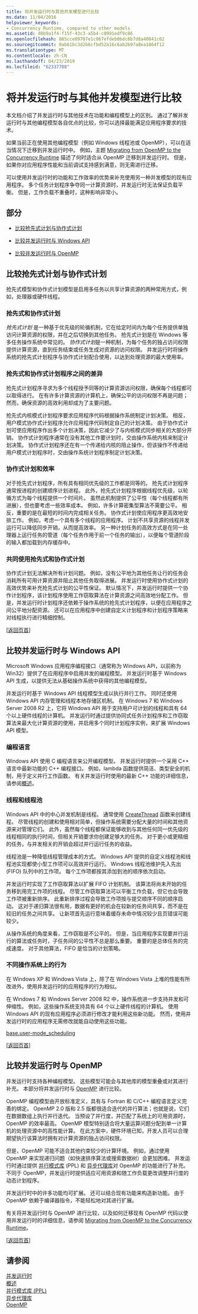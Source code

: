 ```yaml
---
title: 将并发运行时与其他并发模型进行比较
ms.date: 11/04/2016
helpviewer_keywords:
- Concurrency Runtime, compared to other models
ms.assetid: d8b9a1f4-f15f-43c3-a5b4-c0991edf9c86
ms.openlocfilehash: 885cce09707e1c067efdeb0bdc8b7d8a40841c02
ms.sourcegitcommit: 0ab61bc3d2b6cfbd52a16c6ab2b97a8ea1864f12
ms.translationtype: MT
ms.contentlocale: zh-CN
ms.lasthandoff: 04/23/2019
ms.locfileid: "62337708"
---
```

# <a name="comparing-the-concurrency-runtime-to-other-concurrency-models"></a>将并发运行时与其他并发模型进行比较

本文档介绍了并发运行时与其他技术在功能和编程模型上的区别。 通过了解并发运行时与其他编程模型各自优点的比较，你可以选择最能满足应用程序要求的技术。

如果当前正在使用其他编程模型（例如 Windows 线程池或 OpenMP），可以在适当情况下迁移到并发运行时中。 例如，主题 [Migrating from OpenMP to the Concurrency Runtime](../../parallel/concrt/migrating-from-openmp-to-the-concurrency-runtime.md) 描述了何时适合从 OpenMP 迁移到并发运行时。 但是，如果你对应用程序性能和当前调试支持感到满意，则无需进行迁移。

可以使用并发运行时的功能和工作效率的优势来补充使用另一种并发模型的现有应用程序。 多个任务计划程序争夺同一计算资源时，并发运行时无法保证负载平衡。 但是，工作负载不重叠时，这种影响非常小。

##  <a name="top"></a> 部分

- [比较抢先式计划与协作式计划](#models)

- [比较并发运行时与 Windows API](#winapi)

- [比较并发运行时与 OpenMP](#openmp)

##  <a name="models"></a>比较抢先式计划与协作式计划

抢先式模型和协作式计划模型是启用多任务以共享计算资源的两种常用方式，例如，处理器或硬件线程。

### <a name="preemptive-and-cooperative-scheduling"></a>抢先式和协作式计划

*抢先式计划* 是一种基于优先级的轮循机制，它在给定时间内为每个任务提供单独访问计算资源的权限，并在之后切换到其他任务。 抢先式计划是在 Windows 等多任务操作系统中常见的。 *协作式计划*是一种机制，为每个任务的独占访问权限提供计算资源，直到任务结束或任务生成对资源的访问权限。 并发运行时将操作系统的抢先式计划程序与协作式计划配合使用，以达到处理资源的最大使用率。

### <a name="differences-between-preemptive-and-cooperative-schedulers"></a>抢先式和协作式计划程序之间的差异

抢先式计划程序寻求为多个线程授予同等的计算资源访问权限，确保每个线程都可以取得进行。 在有许多计算资源的计算机上，确保公平的访问权限不再是问题；然而，确保资源的高效利用却成为了主要问题。

抢先式内核模式计划程序要求应用程序代码根据操作系统制定计划决策。 相反，用户模式协作式计划程序允许应用程序代码制定自己的计划决策。 由于协作式计划可使应用程序作出多个计划决策，因此它减少了与内核模式同步相关的大部分开销。 协作式计划程序通常在没有其他工作要计划时，交由操作系统内核来制定计划决策。 协作式计划程序还在有一个传递给内核的阻止操作，但该操作不传递给用户模式计划程序时，交由操作系统计划程序制定计划决策。

### <a name="cooperative-scheduling-and-efficiency"></a>协作式计划和效率

对于抢先式计划程序，所有具有相同优先级的工作都是同等的。 抢先式计划程序通常按进程的创建顺序计划进程。 此外，抢先式计划程序根据线程优先级，以轮循方式为每个线程提供一个时间片。 虽然此机制提供了公平性（每个线程都有所进展），但也要考虑一些效率成本。 例如，许多计算密集型算法不需要公平。 相反，重要的是在最短的时间内完成相关任务。 协作式计划使应用程序更高效地安排工作。 例如，考虑一个具有多个线程的应用程序。 计划不共享资源的线程并发运行可以降低同步开销，从而提高效率。 另一种计划任务的高效方式是在同一处理器上运行任务的管道（每个任务作用于前一个任务的输出），以便每个管道阶段的输入都加载到内存缓存中。

### <a name="using-preemptive-and-cooperative-scheduling-together"></a>共同使用抢先式和协作式计划

协作式计划无法解决所有计划问题。 例如，没有公平地为其他任务让行的任务会消耗所有可用计算资源并阻止其他任务取得进展。 并发运行时使用协作式计划的高效优势来补充抢先式计划的公平性保证。 默认情况下，并发运行时提供一个协作计划程序，该计划程序使用工作窃取算法在计算资源之间高效地分配工作。 但是，并发运行时计划程序还依赖于操作系统的抢先式计划程序，以便在应用程序之间公平地分配资源。 还可以在应用程序中创建自定义计划程序和计划程序策略来对线程执行进行精细控制。

[[返回页首](#top)]

##  <a name="winapi"></a> 比较并发运行时与 Windows API

Microsoft Windows 应用程序编程接口（通常称为 Windows API，以前称为 Win32）提供了在应用程序中启用并发的编程模型。 并发运行时基于 Windows API 生成，以提供无法从基础操作系统中获得的其他编程模型。

并发运行时基于 Windows API 线程模型生成以执行并行工作。 同时还使用 Windows API 内存管理和线程本地存储区机制。 在 Windows 7 和 Windows Server 2008 R2 上，它将 Windows API 用于支持用户可计划的线程和具有 64 个以上硬件线程的计算机。 并发运行时通过提供协同式任务计划程序和工作窃取算法来最大化计算资源的使用，并启用多个同时计划程序实例，来扩展 Windows API 模型。

### <a name="programming-languages"></a>编程语言

Windows API 使用 C 编程语言来公开编程模型。 并发运行时提供一个采用 C++ 语言中最新功能的 C++ 编程接口。 例如，lambda 函数提供简洁、类型安全的机制，用于定义并行工作函数。 有关并发运行时使用的最新 C++ 功能的详细信息，请参阅[概述](../../parallel/concrt/asynchronous-message-blocks.md)。

### <a name="threads-and-thread-pools"></a>线程和线程池

Windows API 中的中心并发机制是线程。 通常使用 [CreateThread](/windows/desktop/api/processthreadsapi/nf-processthreadsapi-createthread) 函数来创建线程。 尽管线程的创建和使用相对简单，但操作系统需要分配大量的时间和其他资源来对管理它们。 此外，虽然每个线程都保证能够收到与其他任何同一优先级的线程相同的执行时间，但相关开销要求你创建足够大的任务。 对于更小或更精细的任务，与并发相关的开销会超过并行运行任务的收益。

线程池是一种降低线程管理成本的方式。 Windows API 提供的自定义线程池和线程池实现都使小型工作项可以高效并行运行。 Windows 线程池维护先入先出 (FIFO) 队列中的工作项。 每个工作项都按其添加到池的顺序依次启动。

并发运行时实现了工作窃取算法以扩展 FIFO 计划机制。 该算法将尚未开始的任务移到用完工作项的线程。 尽管工作窃取算法可以平衡工作负载，但它也会导致工作项被重新排序。 此重新排序过程会导致工作项按与提交顺序不同的顺序启动。 这对于递归算法很有用，数据有更好的机会在较新的任务间共享，而不是在较旧的任务之间共享。 让新项首先运行意味着缓存未命中情况较少且页错误可能较少。

从操作系统的角度来看，工作窃取是不公平的。 但是，当应用程序实现要并行运行的算法或任务时，子任务间的公平性不总是那么重要。 重要的是总体任务的完成速度。 对于其他算法，FIFO 是恰当的计划策略。

### <a name="behavior-on-various-operating-systems"></a>不同操作系统上的行为

在 Windows XP 和 Windows Vista 上，除了在 Windows Vista 上堆的性能有所改进外，使用并发运行时的应用程序的行为相似。

在 Windows 7 和 Windows Server 2008 R2 中，操作系统进一步支持并发和可伸缩性。 例如，这些操作系统支持具有 64 个以上硬件线程的计算机。 使用 Windows API 的现有应用程序必须进行修改才能利用这些新功能。 然而，使用并发运行时的应用程序无需修改就能自动使用这些功能。

[base.user-mode_scheduling](https://msdn.microsoft.com/library/windows/desktop/dd627187)

[[返回页首](#top)]

##  <a name="openmp"></a> 比较并发运行时与 OpenMP

并发运行时支持各种编程模型。 这些模型可能会与其他库的模型重叠或对其进行补充。 本部分将并发运行时与 [OpenMP](../../parallel/concrt/comparing-the-concurrency-runtime-to-other-concurrency-models.md#openmp) 进行比较。

OpenMP 编程模型由开放标准定义，具有与 Fortran 和 C/C++ 编程语言定义完善的绑定。 OpenMP 2.0 版和 2.5 版都很适合迭代的并行算法；也就是说，它们在数据数组上执行并行迭代。 当预设了并行度，并匹配了系统上的可用资源时，OpenMP 的效率最高。 OpenMP 模型特别适合将大量运算问题分配到单一计算机的处理资源中的高性能计算。 在此方案中，硬件环境已知，开发人员可以合理期望执行该算法时拥有对计算资源的独占访问权限。

但是，OpenMP 可能不适合其他约束较少的计算环境。 例如，通过使用 OpenMP 来实现递归问题（如快速排序算法或搜索数据树）会更加困难。 并发运行时通过提供 [并行模式库](../../parallel/concrt/parallel-patterns-library-ppl.md) (PPL) 和 [异步代理库](../../parallel/concrt/asynchronous-agents-library.md)对 OpenMP 的功能进行了补充。 不同于 OpenMP，并发运行时提供适应可用资源和随工作负载更改调整并行度的动态计划程序。

并发运行时中的许多功能均可扩展。 还可以结合现有功能来构造新功能。 由于 OpenMP 依赖于编译器指令，不能轻松地对其进行扩展。

有关将并发运行时与 OpenMP 进行比较，以及如何迁移现有 OpenMP 代码以使用并发运行时的详细信息，请参阅 [Migrating from OpenMP to the Concurrency Runtime](../../parallel/concrt/migrating-from-openmp-to-the-concurrency-runtime.md)。

[[返回页首](#top)]

## <a name="see-also"></a>请参阅

[并发运行时](../../parallel/concrt/concurrency-runtime.md)<br/>
[概述](../../parallel/concrt/asynchronous-message-blocks.md)<br/>
[并行模式库 (PPL)](../../parallel/concrt/parallel-patterns-library-ppl.md)<br/>
[异步代理库](../../parallel/concrt/asynchronous-agents-library.md)<br/>
[OpenMP](../../parallel/concrt/comparing-the-concurrency-runtime-to-other-concurrency-models.md#openmp)
